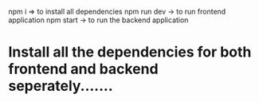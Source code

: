 npm i => to install all dependencies
npm run dev -> to run frontend application
npm start -> to run the backend application

# Install all the dependencies for both frontend and backend seperately.......
